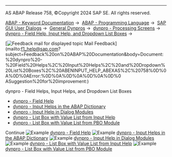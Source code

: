   

* * *

AS ABAP Release 758, ©Copyright 2024 SAP SE. All rights reserved.

[ABAP - Keyword Documentation](https://help.sap.com/doc/abapdocu_latest_index_htm/latest/en-US/abenabap.htm) →  [ABAP - Programming Language](https://help.sap.com/doc/abapdocu_latest_index_htm/latest/en-US/abenabap_reference.htm) →  [SAP GUI User Dialogs](https://help.sap.com/doc/abapdocu_latest_index_htm/latest/en-US/abenabap_screens.htm) →  [General Dynpros](https://help.sap.com/doc/abapdocu_latest_index_htm/latest/en-US/abenabap_dynpros.htm) →  [dynpro - Processing Screens](https://help.sap.com/doc/abapdocu_latest_index_htm/latest/en-US/abenabap_dynpro_processing_screens.htm) →  [dynpro - Field Help, Input Help, and Dropdown List Boxes](https://help.sap.com/doc/abapdocu_latest_index_htm/latest/en-US/abenabap_dynpros_help.htm) → 

 [![](Mail.gif?object=Mail.gif "Feedback mail for displayed topic") Mail Feedback](mailto:f1_help@sap.com?subject=Feedback%20on%20ABAP%20Documentation&body=Document:%20dynpro%20-%20Field%20Helps%2C%20Input%20Helps%2C%20and%20Dropdown%20List%20Boxes%2C%20ABENINPUT_HELP_ABEXAS%2C%20758%0D%0A%0D%0AError:%0D%0A%0D%0A%0D%0A%0D%0
ASuggestion%20for%20improvement:)

dynpro - Field Helps, Input Helps, and Dropdown List Boxes

-   [dynpro - Field Help](https://help.sap.com/doc/abapdocu_latest_index_htm/latest/en-US/abendynpro_f1_help_abexa.htm)
-   [dynpro - Input Helps in the ABAP Dictionary](https://help.sap.com/doc/abapdocu_latest_index_htm/latest/en-US/abendynpro_f4_help_dic_abexa.htm)
-   [dynpro - Input Help in Dialog Modules](https://help.sap.com/doc/abapdocu_latest_index_htm/latest/en-US/abendynpro_f4_help_dial_abexa.htm)
-   [dynpro - List Box with Value List from Input Help](https://help.sap.com/doc/abapdocu_latest_index_htm/latest/en-US/abendynpro_drop1_abexa.htm)
-   [dynpro - List Box with Value List from PBO Module](https://help.sap.com/doc/abapdocu_latest_index_htm/latest/en-US/abendynpro_drop2_abexa.htm)

Continue
![Example](exa.gif "Example") [dynpro - Field Help](https://help.sap.com/doc/abapdocu_latest_index_htm/latest/en-US/abendynpro_f1_help_abexa.htm)
![Example](exa.gif "Example") [dynpro - Input Helps in the ABAP Dictionary](https://help.sap.com/doc/abapdocu_latest_index_htm/latest/en-US/abendynpro_f4_help_dic_abexa.htm)
![Example](exa.gif "Example") [dynpro - Input Help in Dialog Modules](https://help.sap.com/doc/abapdocu_latest_index_htm/latest/en-US/abendynpro_f4_help_dial_abexa.htm)
![Example](exa.gif "Example") [dynpro - List Box with Value List from Input Help](https://help.sap.com/doc/abapdocu_latest_index_htm/latest/en-US/abendynpro_drop1_abexa.htm)
![Example](exa.gif "Example") [dynpro - List Box with Value List from PBO Module](https://help.sap.com/doc/abapdocu_latest_index_htm/latest/en-US/abendynpro_drop2_abexa.htm)